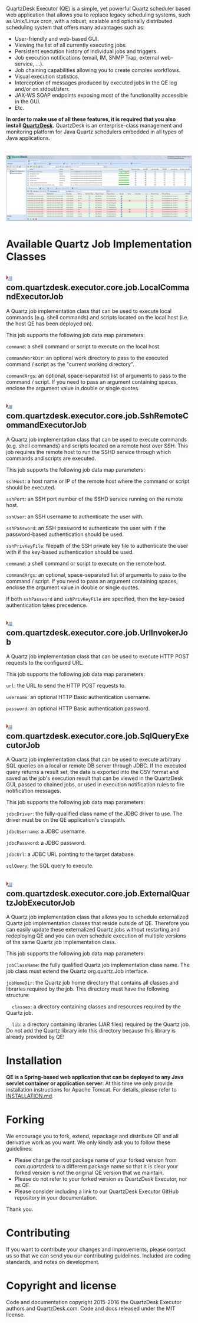 QuartzDesk Executor (QE) is a simple, yet powerful Quartz scheduler based web application that allows you to replace legacy scheduling systems, such as Unix/Linux cron, with a robust, scalable and optionally distributed scheduling system that offers many advantages such as:

* User-friendly and web-based GUI.
* Viewing the list of all currently executing jobs.
* Persistent execution history of individual jobs and triggers.
* Job execution notifications (email, IM, SNMP Trap, external web-service, ...).
* Job chaining capabilities allowing you to create complex workflows.
* Visual execution statistics.
* Interception of messages produced by executed jobs in the QE log and/or on stdout/sterr.
* JAX-WS SOAP endpoints exposing most of the functionality accessible in the GUI.
* Etc. 

**In order to make use of all these features, it is required that you also install [QuartzDesk](https://www.quartzdesk.com).** QuartzDesk is an enterprise-class management and monitoring platform for Java Quartz schedulers embedded in all types of Java applications. 

# ![QuartzDesk GUI](media/quartzdesk-gui.png)

# Available Quartz Job Implementation Classes

## ![](media/job-impl-class-16x16.png) com.quartzdesk.executor.core.job.LocalCommandExecutorJob
A Quartz job implementation class that can be used to execute local commands (e.g. shell commands) and scripts located on the local host (i.e. the host QE has been deployed on).

This job supports the following job data map parameters:

`command`: a shell command or script to execute on the local host.

`commandWorkDir`: an optional work directory to pass to the executed command / script as the "current working directory".

`commandArgs`: an optional, space-separated list of arguments to pass to the command / script. If you need to pass an argument containing spaces, enclose the argument value in double or single quotes.

## ![](media/job-impl-class-16x16.png) com.quartzdesk.executor.core.job.SshRemoteCommandExecutorJob
A Quartz job implementation class that can be used to execute commands (e.g. shell commands) and scripts located on a remote host over SSH. This job requires the remote host to run the SSHD service through which commands and scripts are executed.

This job supports the following job data map parameters:

`sshHost`: a host name or IP of the remote host where the command or script should be executed.

`sshPort`: an SSH port number of the SSHD service running on the remote host.

`sshUser`: an SSH username to authenticate the user with.

`sshPassword`: an SSH password to authenticate the user with if the password-based authentication should be used.

`sshPrivKeyFile`: filepath of the SSH private key file to authenticate the user with if the key-based authentication should be used.

`command`: a shell command or script to execute on the remote host.

`commandArgs`: an optional, space-separated list of arguments to pass to the command / script. If you need to pass an argument containing spaces, enclose the argument value in double or single quotes.

If both `sshPassword` and `sshPrivKeyFile` are specified, then the key-based authentication takes precedence.


## ![](media/job-impl-class-16x16.png) com.quartzdesk.executor.core.job.UrlInvokerJob
A Quartz job implementation class that can be used to execute HTTP POST requests to the configured URL.

This job supports the following job data map parameters:

`url`: the URL to send the HTTP POST requests to.

`username`: an optional HTTP Basic authentication username.

`password`: an optional HTTP Basic authentication password.


## ![](media/job-impl-class-16x16.png) com.quartzdesk.executor.core.job.SqlQueryExecutorJob
A Quartz job implementation class that can be used to execute arbitrary SQL queries on a local or remote DB server through JDBC. If the executed query returns a result set, the data is exported into the CSV format and saved as the job's execution result that can be viewed in the QuartzDesk GUI, passed to chained jobs, or used in execution notification rules to fire notification messages.

This job supports the following job data map parameters:

`jdbcDriver`: the fully-qualified class name of the JDBC driver to use. The driver must be on the QE application's classpath.

`jdbcUsername`: a JDBC username.

`jdbcPassword`: a JDBC password.

`jdbcUrl`: a JDBC URL pointing to the target database.

`sqlQuery`: the SQL query to execute.


## ![](media/job-impl-class-16x16.png) com.quartzdesk.executor.core.job.ExternalQuartzJobExecutorJob
A Quartz job implementation class that allows you to schedule externalized Quartz job implementation classes that reside outside of QE. Therefore you can easily update these externalized Quartz jobs without restarting and redeploying QE and you can even schedule execution of multiple versions of the same Quartz job implementation class.

This job supports the following job data map parameters:

`jobClassName`: the fully qualified Quartz job implementation class name. The job class must extend the Quartz org.quartz.Job interface.

`jobHomeDir`: the Quartz job home directory that contains all classes and libraries required by the job. This directory must have the following structure:

&nbsp;&nbsp;&nbsp;&nbsp;`classes`: a directory containing classes and resources required by the Quartz job.
  
&nbsp;&nbsp;&nbsp;&nbsp;`lib`: a directory containing libraries (JAR files) required by the Quartz job. Do not add the Quartz library into this directory because this library is already provided by QE!


# Installation

**QE is a Spring-based web application that can be deployed to any Java servlet container or application server**. At this time we only provide installation instructions for Apache Tomcat. For details, please refer to [INSTALLATION.md](INSTALLATION.md). 


# Forking

We encourage you to fork, extend, repackage and distribute QE and all derivative work as you want. We only kindly ask you to follow these guidelines:

* Please change the root package name of your forked version from *com.quartzdesk* to a different package name so that it is clear your forked version is not the original QE version that we maintain. 
* Please do not refer to your forked version as QuartzDesk Executor, nor as QE. 
* Please consider including a link to our QuartzDesk Executor GitHub repository in your documentation. 

Thank you.


# Contributing

If you want to contribute your changes and improvements, please contact us so that we can send you our contributing guidelines. Included are coding standards, and notes on development.


# Copyright and license

Code and documentation copyright 2015-2016 the QuartzDesk Executor authors and QuartzDesk.com. Code and docs released under the MIT license.